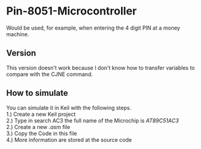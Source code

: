 # Pin-8051-Microcontroller
Would be used, for example, when entering the 4 digit PIN at a money machine.

## Version
This version doesn't work because I don't know how to transfer variables to compare with the CJNE command.

## How to simulate
You can simulate it in Keil with the following steps.					<br>
1.) Create a new Keil project								<br>
2.) Type in search AC3 the full name of the Microchip is *AT89C51AC3*			<br>
2.) Create a new *.asm* file								<br>
3.) Copy the Code in this file								<br>
4.) More information are stored at the source code
